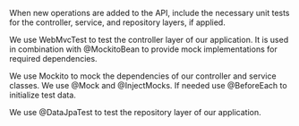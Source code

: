 When new operations are added to the API, include the necessary unit tests for the controller, service, and repository layers, if applied.

We use WebMvcTest to test the controller layer of our application. It is used in combination with @MockitoBean to provide mock implementations for required dependencies.

We use Mockito to mock the dependencies of our controller and service classes. We use @Mock and @InjectMocks. If needed use @BeforeEach to initialize test data.

We use @DataJpaTest to test the repository layer of our application. 